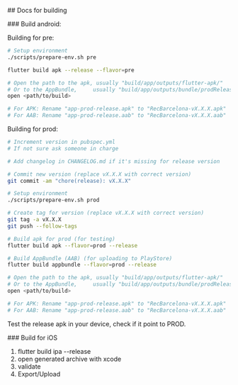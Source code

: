 ## Docs for building

### Build android:

Building for pre:
```bash
# Setup environment
./scripts/prepare-env.sh pre

flutter build apk --release --flavor=pre 

# Open the path to the apk, usually "build/app/outputs/flutter-apk/"
# Or to the AppBundle,     usually "build/app/outputs/bundle/prodRelease"
open <path/to/build>

# For APK: Rename "app-prod-release.apk" to "RecBarcelona-vX.X.X.apk"
# For AAB: Rename "app-prod-release.aab" to "RecBarcelona-vX.X.X.aab"
```


Building for prod:
```bash
# Increment version in pubspec.yml
# If not sure ask someone in charge

# Add changelog in CHANGELOG.md if it's missing for release version

# Commit new version (replace vX.X.X with correct version)
git commit -am "chore(release): vX.X.X"

# Setup environment
./scripts/prepare-env.sh prod

# Create tag for version (replace vX.X.X with correct version)
git tag -a vX.X.X
git push --follow-tags

# Build apk for prod (for testing)
flutter build apk --flavor=prod --release

# Build AppBundle (AAB) (for uploading to PlayStore)
flutter build appbundle --flavor=prod --release

# Open the path to the apk, usually "build/app/outputs/flutter-apk/"
# Or to the AppBundle,     usually "build/app/outputs/bundle/prodRelease"
open <path/to/build>

# For APK: Rename "app-prod-release.apk" to "RecBarcelona-vX.X.X.apk"
# For AAB: Rename "app-prod-release.aab" to "RecBarcelona-vX.X.X.aab"
```

Test the release apk in your device, check if it point to PROD.

### Build for iOS

1. flutter build ipa --release
2. open generated archive with xcode
3. validate
4. Export/Upload